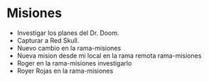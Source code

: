 # Misiones
* Investigar los planes del Dr. Doom.
* Capturar a Red Skull.
* Nuevo cambio en la rama-misiones
* Nueva mision desde mi local en la rama remota rama-misiones
* Roger en la rama-misiones investigarlo
* Royer Rojas en la rama-misiones
